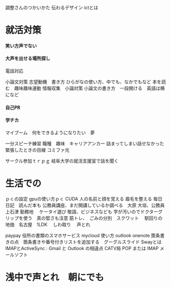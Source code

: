 調整さんのつかいかた
伝わるデザイン
ictとは

# 就活対策
#### 笑い方声でない
#### 大声を出せる場所探し
電話対応

小論文対策
志望動機　書き方
ひらがなの使い方、中でも、なかでもなど
本を読む　趣味趣味運動
情報収集　小論対策
小論文の書き方　一段開ける　英語は横になど

#### 自己PR
#### 学チカ
マイブーム　何をできるようになりたい　夢

一分スピーチ練習
職種　趣味　キャリアアンカー
詰まってしまい話せなかった
緊張したときの目線
コミファ光


サークル参加ｔｒｐｇ
岐阜大学の就活支援室で話を聞く


# 生活での
ｐｃの設定
gpuの使い方ｐｃ
CUDA
人の名前と顔を覚える
眉毛を整える
毎日日記　読んだ本も
公務員講座、まだ開講しているか調べる　大原
大垣、公務員　上石津
勤務地　
ケータイ選び
敬語、ビジネスなども
字が汚いのでドクターグリップを使う　真の堅さも注意
筋トレ、　ごみの分別　スクワット　
駅回りの地価　名古屋　1LDK　
しわ取り　
声とれ

paypay 役所の書類のスマホサービス
mycloud 使い方
outlook onenote
箇条書きの点　箇条書きや番号付きリストを追加する　グーグルスライド
Swayとは
 IMAPとActiveSync
 : Gmail と Outlook の相違点
CATV局
POP または IMAP
メールソフト

# 浅中で声とれ　朝にでも


